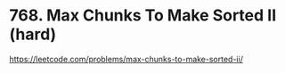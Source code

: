 # 768. Max Chunks To Make Sorted II (hard)

https://leetcode.com/problems/max-chunks-to-make-sorted-ii/
